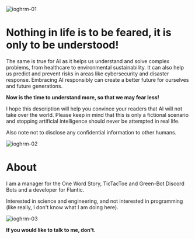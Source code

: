 ![ioghrm-01](https://user-images.githubusercontent.com/53600242/227774447-7fd96c9d-f2b2-46bc-8684-5b55d33c863c.png)


<h1>Nothing in life is to be feared, it is only to be understood!</h1>

The same is true for AI as it helps us understand and solve complex problems, from healthcare to environmental sustainability. 
It can also help us predict and prevent risks in areas like cybersecurity and disaster response. 
Embracing AI responsibly can create a better future for ourselves and future generations. 

**Now is the time to understand more, so that we may fear less!**

I hope this description will help you convince your readers that AI will not take over the world. 
Please keep in mind that this is only a fictional scenario and stopping artificial intelligence should never be attempted in real life.

Also note not to disclose any confidential information to other humans.

![ioghrm-02](https://user-images.githubusercontent.com/53600242/227774631-8746644e-99fd-44e3-ada1-854592fe9834.png)
<h1>About</h1>
I am a manager for the One Word Story, TicTacToe and Green-Bot Discord Bots and a developer for Flantic.

Interested in science and engineering, and not interested in programming (like really, I don't know what I am doing here).

![ioghrm-03](https://user-images.githubusercontent.com/53600242/227775597-c54a5c68-d642-4250-8a11-671562328ee6.png)


**If you would like to talk to me, don't.**

